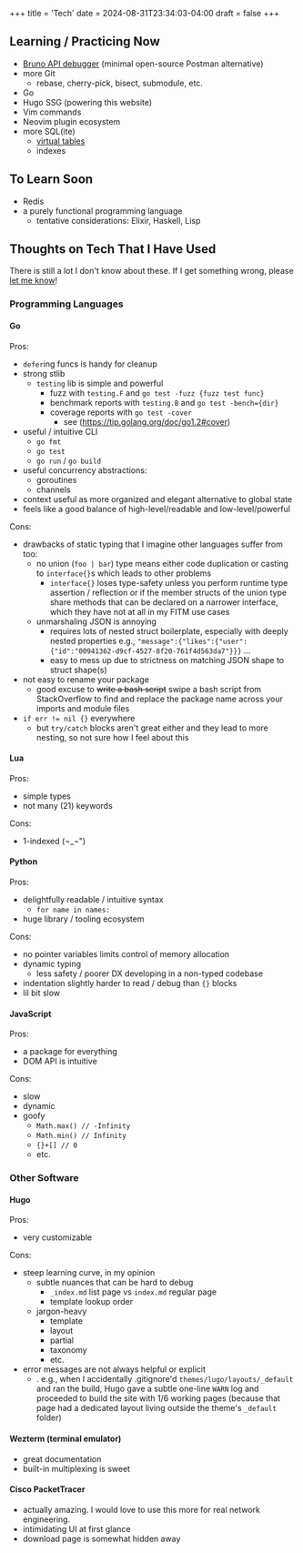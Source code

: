 +++
title = 'Tech'
date = 2024-08-31T23:34:03-04:00
draft = false
+++

## Learning / Practicing Now

-   [Bruno API debugger](https://www.usebruno.com/) (minimal open-source Postman alternative)
-   more Git
    -   rebase, cherry-pick, bisect, submodule, etc.
-   Go
-   Hugo SSG (powering this website)
-   Vim commands
-   Neovim plugin ecosystem
-   more SQL(ite)
    -   [virtual tables](https://www.sqlite.org/fts5.html)
    -   indexes

## To Learn Soon

-   Redis
-   a purely functional programming language
    -   tentative considerations: Elixir, Haskell, Lisp

## Thoughts on Tech That I Have Used

There is still a lot I don't know about these. If I get something wrong, please [let me know](mailto:jxl1729@miami.edu)!

### Programming Languages

#### Go

Pros:

-   `defer`ing funcs is handy for cleanup
-   strong stlib
    -   `testing` lib is simple and powerful
        -   fuzz with `testing.F` and `go test -fuzz {fuzz test func}`
        -   benchmark reports with `testing.B` and `go test -bench={dir}`
        -   coverage reports with `go test -cover`
            -   see (https://tip.golang.org/doc/go1.2#cover)
-   useful / intuitive CLI
    -   `go fmt`
    -   `go test`
    -   `go run` / `go build`
-   useful concurrency abstractions:
    -   goroutines
    -   channels
-   context useful as more organized and elegant alternative to global state
-   feels like a good balance of high-level/readable and low-level/powerful

Cons:

-   drawbacks of static typing that I imagine other languages suffer from too:
    -   no union (`foo | bar`) type means either code duplication or casting to `interface{}`s which leads to other problems
        -   `interface{}` loses type-safety unless you perform runtime type assertion / reflection or if the member structs of the union type share methods that can be declared on a narrower interface, which they have not at all in my FITM use cases
    -   unmarshaling JSON is annoying
        -   requires lots of nested struct boilerplate, especially with deeply nested properties e.g., `"message":{"likes":{"user":{"id":"00941362-d9cf-4527-8f20-761f4d563da7"}}}` ...
        -   easy to mess up due to strictness on matching JSON shape to struct shape(s)
-   not easy to rename your package
    -   good excuse to ~~write a bash script~~ swipe a bash script from StackOverflow to find and replace the package name across your imports and module files
-   `if err != nil {}` everywhere
    -   but `try/catch` blocks aren't great either and they lead to more nesting, so not sure how I feel about this

#### Lua

Pros:

-   simple types
-   not many (21) keywords

Cons:

-   1-indexed (¬_¬")

#### Python

Pros:

-   delightfully readable / intuitive syntax
    -   `for name in names:`
-   huge library / tooling ecosystem

Cons:

-   no pointer variables limits control of memory allocation
-   dynamic typing
    -   less safety / poorer DX developing in a non-typed codebase
-   indentation slightly harder to read / debug than `{}` blocks
-   lil bit slow

#### JavaScript

Pros:

-   a package for everything
-   DOM API is intuitive

Cons:

-   slow
-   dynamic
-   goofy
    -   `Math.max() // -Infinity`
    -   `Math.min() // Infinity`
    -   `{}+[] // 0`
    -   etc.

### Other Software

#### Hugo

Pros:

-   very customizable

Cons:

-   steep learning curve, in my opinion
    -   subtle nuances that can be hard to debug
        -   `_index.md` list page vs `index.md` regular page
        -   template lookup order
    -   jargon-heavy
        -   template
        -   layout
        -   partial
        -   taxonomy
        -   etc.
-   error messages are not always helpful or explicit
    -   . e.g., when I accidentally .gitignore'd `themes/lugo/layouts/_default` and ran the build, Hugo gave a subtle one-line `WARN` log and proceeded to build the site with 1/6 working pages (because that page had a dedicated layout living outside the theme's `_default` folder)

#### Wezterm (terminal emulator)

-   great documentation
-   built-in multiplexing is sweet

#### Cisco PacketTracer

-   actually amazing. I would love to use this more for real network engineering.
-   intimidating UI at first glance
-   download page is somewhat hidden away
